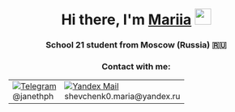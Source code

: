 <h1 align="center">Hi there, I'm <a href="https://daniilshat.ru/" target="_blank">Mariia</a>
<img src="https://github.com/blackcater/blackcater/raw/main/images/Hi.gif" height="32"/></h1>
<h3 align="center">School 21 student from Moscow (Russia) 🇷🇺</h3>
<h3 align="center">Contact with me: </h3>
<div style="text-align: center;">
    <table style="margin: 0 auto;">
        <tr>
            <td>
                <a href="https://t.me/janethph" target="_blank">
                    <img src="https://img.shields.io/badge/Telegram-2CA5E0?style=for-the-badge&logo=telegram&logoColor=white" alt="Telegram">
                </a>
                <br>
                @janethph
            </td>
            <td>
                <a href="mailto:shevchenk0.maria@yandex.ru" target="_blank">
                    <img src="https://img.shields.io/badge/Yandex%20Mail-FFCC00?style=for-the-badge&logo=yandex&logoColor=white" alt="Yandex Mail">
                </a>
                <br>
                shevchenk0.maria@yandex.ru
            </td>
        </tr>
    </table>
</div>

